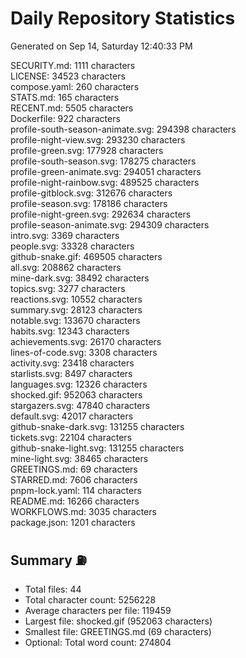 # Daily Repository Statistics
Generated on Sep 14, Saturday 12:40:33 PM  

SECURITY.md: 1111 characters  
LICENSE: 34523 characters  
compose.yaml: 260 characters  
STATS.md: 165 characters  
RECENT.md: 5505 characters  
Dockerfile: 922 characters  
profile-south-season-animate.svg: 294398 characters  
profile-night-view.svg: 293230 characters  
profile-green.svg: 177928 characters  
profile-south-season.svg: 178275 characters  
profile-green-animate.svg: 294051 characters  
profile-night-rainbow.svg: 489525 characters  
profile-gitblock.svg: 312676 characters  
profile-season.svg: 178186 characters  
profile-night-green.svg: 292634 characters  
profile-season-animate.svg: 294309 characters  
intro.svg: 3369 characters  
people.svg: 33328 characters  
github-snake.gif: 469505 characters  
all.svg: 208862 characters  
mine-dark.svg: 38492 characters  
topics.svg: 3277 characters  
reactions.svg: 10552 characters  
summary.svg: 28123 characters  
notable.svg: 133670 characters  
habits.svg: 12343 characters  
achievements.svg: 26170 characters  
lines-of-code.svg: 3308 characters  
activity.svg: 23418 characters  
starlists.svg: 8497 characters  
languages.svg: 12326 characters  
shocked.gif: 952063 characters  
stargazers.svg: 47840 characters  
default.svg: 42017 characters  
github-snake-dark.svg: 131255 characters  
tickets.svg: 22104 characters  
github-snake-light.svg: 131255 characters  
mine-light.svg: 38465 characters  
GREETINGS.md: 69 characters  
STARRED.md: 7606 characters  
pnpm-lock.yaml: 114 characters  
README.md: 16266 characters  
WORKFLOWS.md: 3035 characters  
package.json: 1201 characters  

## Summary ⛽  
- Total files: 44  
- Total character count: 5256228  
- Average characters per file: 119459  
- Largest file: shocked.gif (952063 characters)  
- Smallest file: GREETINGS.md (69 characters)  
- Optional: Total word count: 274804  
